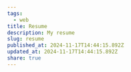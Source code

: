 ```yaml
---
tags:
  - web
title: Resume
description: My resume
slug: resume
published_at: 2024-11-17T14:44:15.892Z
updated_at: 2024-11-17T14:44:15.892Z
share: true
---
```


<InternalEmbed title="jd-resume" url="/vault/_data/jd-resume.md">


</InternalEmbed>
